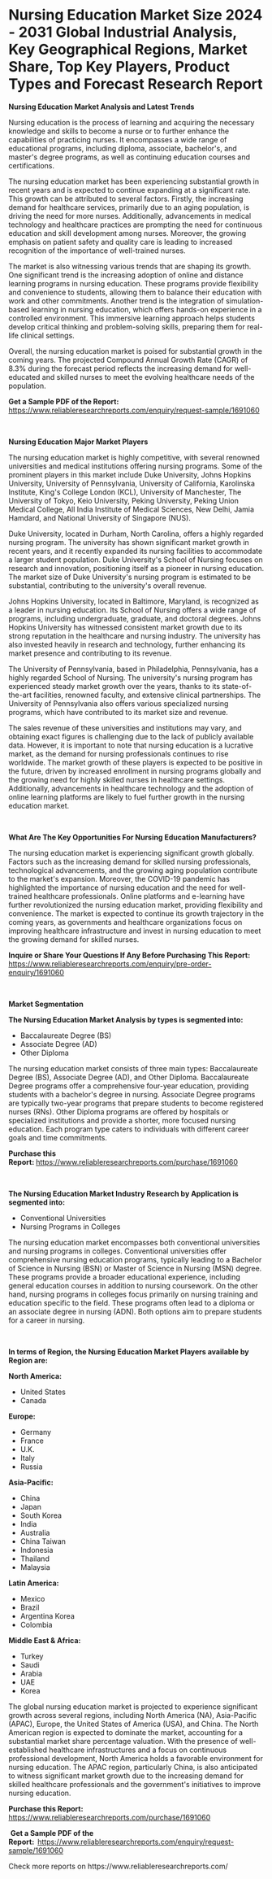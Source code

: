 <p><h1>Nursing Education Market Size 2024 - 2031 Global Industrial Analysis, Key Geographical Regions, Market Share, Top Key Players, Product Types and Forecast Research Report</h1></p><p><strong>Nursing Education Market Analysis and Latest Trends</strong></p>
<p><p>Nursing education is the process of learning and acquiring the necessary knowledge and skills to become a nurse or to further enhance the capabilities of practicing nurses. It encompasses a wide range of educational programs, including diploma, associate, bachelor's, and master's degree programs, as well as continuing education courses and certifications.</p><p>The nursing education market has been experiencing substantial growth in recent years and is expected to continue expanding at a significant rate. This growth can be attributed to several factors. Firstly, the increasing demand for healthcare services, primarily due to an aging population, is driving the need for more nurses. Additionally, advancements in medical technology and healthcare practices are prompting the need for continuous education and skill development among nurses. Moreover, the growing emphasis on patient safety and quality care is leading to increased recognition of the importance of well-trained nurses.</p><p>The market is also witnessing various trends that are shaping its growth. One significant trend is the increasing adoption of online and distance learning programs in nursing education. These programs provide flexibility and convenience to students, allowing them to balance their education with work and other commitments. Another trend is the integration of simulation-based learning in nursing education, which offers hands-on experience in a controlled environment. This immersive learning approach helps students develop critical thinking and problem-solving skills, preparing them for real-life clinical settings.</p><p>Overall, the nursing education market is poised for substantial growth in the coming years. The projected Compound Annual Growth Rate (CAGR) of 8.3% during the forecast period reflects the increasing demand for well-educated and skilled nurses to meet the evolving healthcare needs of the population.</p></p>
<p><strong>Get a Sample PDF of the Report:&nbsp;</strong> <a href="https://www.reliableresearchreports.com/enquiry/request-sample/1691060">https://www.reliableresearchreports.com/enquiry/request-sample/1691060</a></p>
<p>&nbsp;</p>
<p><strong>Nursing Education Major Market Players</strong></p>
<p><p>The nursing education market is highly competitive, with several renowned universities and medical institutions offering nursing programs. Some of the prominent players in this market include Duke University, Johns Hopkins University, University of Pennsylvania, University of California, Karolinska Institute, King's College London (KCL), University of Manchester, The University of Tokyo, Keio University, Peking University, Peking Union Medical College, All India Institute of Medical Sciences, New Delhi, Jamia Hamdard, and National University of Singapore (NUS).</p><p>Duke University, located in Durham, North Carolina, offers a highly regarded nursing program. The university has shown significant market growth in recent years, and it recently expanded its nursing facilities to accommodate a larger student population. Duke University's School of Nursing focuses on research and innovation, positioning itself as a pioneer in nursing education. The market size of Duke University's nursing program is estimated to be substantial, contributing to the university's overall revenue.</p><p>Johns Hopkins University, located in Baltimore, Maryland, is recognized as a leader in nursing education. Its School of Nursing offers a wide range of programs, including undergraduate, graduate, and doctoral degrees. Johns Hopkins University has witnessed consistent market growth due to its strong reputation in the healthcare and nursing industry. The university has also invested heavily in research and technology, further enhancing its market presence and contributing to its revenue.</p><p>The University of Pennsylvania, based in Philadelphia, Pennsylvania, has a highly regarded School of Nursing. The university's nursing program has experienced steady market growth over the years, thanks to its state-of-the-art facilities, renowned faculty, and extensive clinical partnerships. The University of Pennsylvania also offers various specialized nursing programs, which have contributed to its market size and revenue.</p><p>The sales revenue of these universities and institutions may vary, and obtaining exact figures is challenging due to the lack of publicly available data. However, it is important to note that nursing education is a lucrative market, as the demand for nursing professionals continues to rise worldwide. The market growth of these players is expected to be positive in the future, driven by increased enrollment in nursing programs globally and the growing need for highly skilled nurses in healthcare settings. Additionally, advancements in healthcare technology and the adoption of online learning platforms are likely to fuel further growth in the nursing education market.</p></p>
<p>&nbsp;</p>
<p><strong>What Are The Key Opportunities For Nursing Education Manufacturers?</strong></p>
<p><p>The nursing education market is experiencing significant growth globally. Factors such as the increasing demand for skilled nursing professionals, technological advancements, and the growing aging population contribute to the market's expansion. Moreover, the COVID-19 pandemic has highlighted the importance of nursing education and the need for well-trained healthcare professionals. Online platforms and e-learning have further revolutionized the nursing education market, providing flexibility and convenience. The market is expected to continue its growth trajectory in the coming years, as governments and healthcare organizations focus on improving healthcare infrastructure and invest in nursing education to meet the growing demand for skilled nurses.</p></p>
<p><strong>Inquire or Share Your Questions If Any Before Purchasing This Report:</strong> <a href="https://www.reliableresearchreports.com/enquiry/pre-order-enquiry/1691060">https://www.reliableresearchreports.com/enquiry/pre-order-enquiry/1691060</a></p>
<p>&nbsp;</p>
<p><strong>Market Segmentation</strong></p>
<p><strong>The Nursing Education Market Analysis by types is segmented into:</strong></p>
<p><ul><li>Baccalaureate Degree (BS)</li><li>Associate Degree (AD)</li><li>Other Diploma</li></ul></p>
<p><p>The nursing education market consists of three main types: Baccalaureate Degree (BS), Associate Degree (AD), and Other Diploma. Baccalaureate Degree programs offer a comprehensive four-year education, providing students with a bachelor's degree in nursing. Associate Degree programs are typically two-year programs that prepare students to become registered nurses (RNs). Other Diploma programs are offered by hospitals or specialized institutions and provide a shorter, more focused nursing education. Each program type caters to individuals with different career goals and time commitments.</p></p>
<p><strong>Purchase this Report:&nbsp;</strong><a href="https://www.reliableresearchreports.com/purchase/1691060">https://www.reliableresearchreports.com/purchase/1691060</a></p>
<p>&nbsp;</p>
<p><strong>The Nursing Education Market Industry Research by Application is segmented into:</strong></p>
<p><ul><li>Conventional Universities</li><li>Nursing Programs in Colleges</li></ul></p>
<p><p>The nursing education market encompasses both conventional universities and nursing programs in colleges. Conventional universities offer comprehensive nursing education programs, typically leading to a Bachelor of Science in Nursing (BSN) or Master of Science in Nursing (MSN) degree. These programs provide a broader educational experience, including general education courses in addition to nursing coursework. On the other hand, nursing programs in colleges focus primarily on nursing training and education specific to the field. These programs often lead to a diploma or an associate degree in nursing (ADN). Both options aim to prepare students for a career in nursing.</p></p>
<p>&nbsp;</p>
<p><strong>In terms of Region, the Nursing Education Market Players available by Region are:</strong></p>
<p>
    <p> <strong> North America: </strong>
        <ul>
            <li>United States</li>
            <li>Canada</li>
        </ul>
        </p> 
    <p> <strong> Europe: </strong>
        <ul>
            <li>Germany</li>
            <li>France</li>
            <li>U.K.</li>
            <li>Italy</li>
            <li>Russia</li>
        </ul>
        </p> 
    <p> <strong> Asia-Pacific: </strong>
        <ul>
            <li>China</li>
            <li>Japan</li>
            <li>South Korea</li>
            <li>India</li>
            <li>Australia</li>
            <li>China Taiwan</li>
            <li>Indonesia</li>
            <li>Thailand</li>
            <li>Malaysia</li>
        </ul>
        </p> 
    <p> <strong> Latin America: </strong>
        <ul>
            <li>Mexico</li>
            <li>Brazil</li>
            <li>Argentina Korea</li>
            <li>Colombia</li>
        </ul>
        </p> 
    <p> <strong> Middle East & Africa: </strong>
        <ul>
            <li>Turkey</li>
            <li>Saudi</li>
            <li>Arabia</li>
            <li>UAE</li>
            <li>Korea</li>
        </ul>
    </p>
    </p>
<p><p>The global nursing education market is projected to experience significant growth across several regions, including North America (NA), Asia-Pacific (APAC), Europe, the United States of America (USA), and China. The North American region is expected to dominate the market, accounting for a substantial market share percentage valuation. With the presence of well-established healthcare infrastructures and a focus on continuous professional development, North America holds a favorable environment for nursing education. The APAC region, particularly China, is also anticipated to witness significant market growth due to the increasing demand for skilled healthcare professionals and the government's initiatives to improve nursing education.</p></p>
<p><strong>Purchase this Report: </strong><a href="https://www.reliableresearchreports.com/purchase/1691060">https://www.reliableresearchreports.com/purchase/1691060</a></p>
<p>&nbsp;<strong>Get a Sample PDF of the Report:&nbsp;&nbsp;</strong><a href="https://www.reliableresearchreports.com/enquiry/request-sample/1691060">https://www.reliableresearchreports.com/enquiry/request-sample/1691060</a></p>
<p><strong></strong></p>
<p>Check more reports on https://www.reliableresearchreports.com/</p>